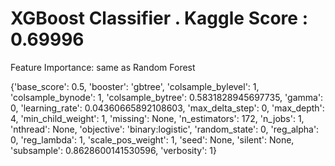 # XGBoost Classifier . Kaggle Score : 0.69996

Feature Importance: same as Random Forest

{'base_score': 0.5,
 'booster': 'gbtree',
 'colsample_bylevel': 1,
 'colsample_bynode': 1,
 'colsample_bytree': 0.5831828945697735,
 'gamma': 0,
 'learning_rate': 0.04360665892108603,
 'max_delta_step': 0,
 'max_depth': 4,
 'min_child_weight': 1,
 'missing': None,
 'n_estimators': 172,
 'n_jobs': 1,
 'nthread': None,
 'objective': 'binary:logistic',
 'random_state': 0,
 'reg_alpha': 0,
 'reg_lambda': 1,
 'scale_pos_weight': 1,
 'seed': None,
 'silent': None,
 'subsample': 0.8628600141530596,
 'verbosity': 1}
